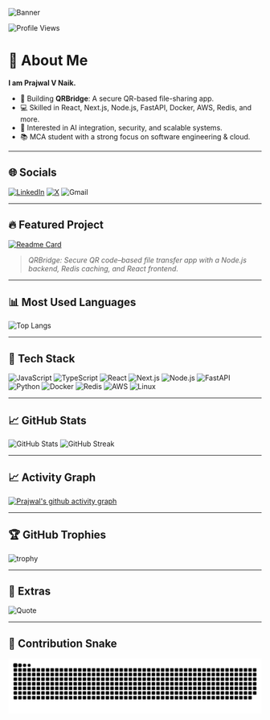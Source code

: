 <!-- Banner -->
![Banner](https://capsule-render.vercel.app/api?type=waving&color=0:FF5733,100:900C3F&height=250&section=header&text=Prajwal%20V%20Naik&fontSize=60&fontColor=fff&animation=fadeIn&desc=Full-Stack%20Developer%20%7C%20Tech%20Explorer&descAlignY=70)

<!-- Profile Views -->
![Profile Views](https://komarev.com/ghpvc/?username=Prajwal-V-Naik&label=Profile%20Views&color=blue&style=flat)

# 👋 About Me
**I am Prajwal V Naik.**

- 🚀 Building **QRBridge**: A secure QR-based file-sharing app.
- 💻 Skilled in React, Next.js, Node.js, FastAPI, Docker, AWS, Redis, and more.
- 🤖 Interested in AI integration, security, and scalable systems.
- 📚 MCA student with a strong focus on software engineering & cloud.

---

## 🌐 Socials
[![LinkedIn](https://img.shields.io/badge/LinkedIn-0A66C2?logo=linkedin&logoColor=white)](https://www.linkedin.com/in/pajju-dev-8431withyou/)
[![X](https://img.shields.io/badge/Twitter-1DA1F2?logo=twitter&logoColor=white)](https://x.com/PrajwalVNaik1)
![Gmail](https://img.shields.io/badge/Contact%20Me-D14836?logo=gmail&logoColor=white)

---

## 🔥 Featured Project
[![Readme Card](https://github-readme-stats.vercel.app/api/pin/?username=Prajwal-V-Naik&repo=QRBridge&theme=radical)](https://github.com/Prajwal-V-Naik/QRBridge)

> *QRBridge: Secure QR code–based file transfer app with a Node.js backend, Redis caching, and React frontend.*

---

## 📊 Most Used Languages
![Top Langs](https://github-readme-stats.vercel.app/api/top-langs/?username=Prajwal-V-Naik&layout=compact&theme=radical)

---

## 🧰 Tech Stack
![JavaScript](https://img.shields.io/badge/JavaScript-F7DF1E?logo=javascript&logoColor=000)
![TypeScript](https://img.shields.io/badge/TypeScript-3178C6?logo=typescript&logoColor=fff)
![React](https://img.shields.io/badge/React-20232A?logo=react&logoColor=61DAFB)
![Next.js](https://img.shields.io/badge/Next.js-000000?logo=next.js&logoColor=fff)
![Node.js](https://img.shields.io/badge/Node.js-339933?logo=node.js&logoColor=fff)
![FastAPI](https://img.shields.io/badge/FastAPI-009688?logo=fastapi&logoColor=fff)
![Python](https://img.shields.io/badge/Python-3776AB?logo=python&logoColor=fff)
![Docker](https://img.shields.io/badge/Docker-2496ED?logo=docker&logoColor=fff)
![Redis](https://img.shields.io/badge/Redis-DC382D?logo=redis&logoColor=fff)
![AWS](https://img.shields.io/badge/AWS-232F3E?logo=amazon-aws&logoColor=ff9900)
![Linux](https://img.shields.io/badge/Linux-FCC624?logo=linux&logoColor=000)

---

## 📈 GitHub Stats
![GitHub Stats](https://github-readme-stats.vercel.app/api?username=Prajwal-V-Naik&show_icons=true&theme=radical)
![GitHub Streak](https://streak-stats.demolab.com?user=Prajwal-V-Naik&theme=radical)

---

## 📈 Activity Graph
[![Prajwal's github activity graph](https://github-readme-activity-graph.vercel.app/graph?username=Prajwal-V-Naik&theme=react-dark)](https://github.com/ashutosh00710/github-readme-activity-graph)

---

## 🏆 GitHub Trophies
![trophy](https://github-profile-trophy.vercel.app/?username=Prajwal-V-Naik&theme=radical&no-frame=true&margin-w=15&margin-h=15)

---

## 🎨 Extras
![Quote](https://quotes-github-readme.vercel.app/api?type=horizontal&theme=radical)

---

## 🐍 Contribution Snake
<picture>
  <source media="(prefers-color-scheme: dark)" srcset="https://raw.githubusercontent.com/Prajwal-V-Naik/Prajwal-V-Naik/output/github-contribution-grid-snake-dark.svg">
  <img alt="github contribution snake" src="https://raw.githubusercontent.com/Prajwal-V-Naik/Prajwal-V-Naik/output/github-contribution-grid-snake.svg">
</picture>
